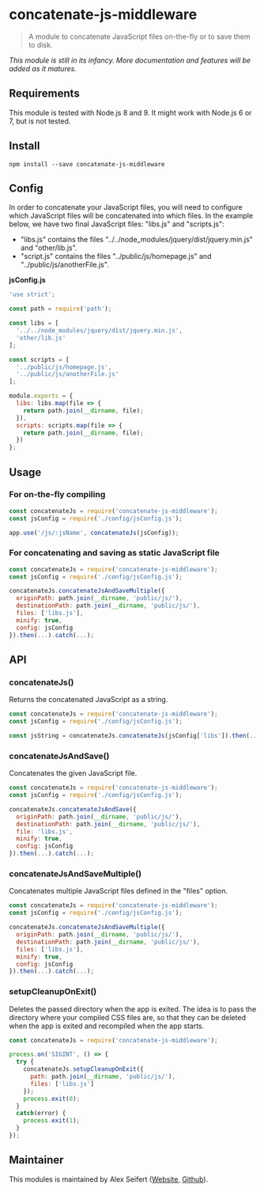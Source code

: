 # concatenate-js-middleware

> A module to concatenate JavaScript files on-the-fly or to save them to disk.

*This module is still in its infancy. More documentation and features will be added as it matures.*

## Requirements

This module is tested with Node.js 8 and 9. It might work with Node.js 6 or 7, but is not tested.

## Install

```
npm install --save concatenate-js-middleware
```

## Config

In order to concatenate your JavaScript files, you will need to configure which JavaScript files will be concatenated into which files. In the example below, we have two final JavaScript files: "libs.js" and "scripts.js":

- "libs.js" contains the files "../../node_modules/jquery/dist/jquery.min.js" and "other/lib.js".
- "script.js" contains the files "../public/js/homepage.js" and "../public/js/anotherFile.js".

**jsConfig.js**

```js
'use strict';

const path = require('path');

const libs = [
  '../../node_modules/jquery/dist/jquery.min.js',
  'other/lib.js'
];

const scripts = [
  '../public/js/homepage.js',
  '../public/js/anotherFile.js'
];

module.exports = {
  libs: libs.map(file => {
    return path.join(__dirname, file);
  }),
  scripts: scripts.map(file => {
    return path.join(__dirname, file);
  })
};
```

## Usage

### For on-the-fly compiling

```js
const concatenateJs = require('concatenate-js-middleware');
const jsConfig = require('./config/jsConfig.js');

app.use('/js/:jsName', concatenateJs(jsConfig));
```

### For concatenating and saving as static JavaScript file

```js
const concatenateJs = require('concatenate-js-middleware');
const jsConfig = require('./config/jsConfig.js');

concatenateJs.concatenateJsAndSaveMultiple({
  originPath: path.join(__dirname, 'public/js/'),
  destinationPath: path.join(__dirname, 'public/js/'),
  files: ['libs.js'],
  minify: true,
  config: jsConfig
}).then(...).catch(...);
```


## API

### concatenateJs()

Returns the concatenated JavaScript as a string.

```js
const concatenateJs = require('concatenate-js-middleware');
const jsConfig = require('./config/jsConfig.js');

const jsString = concatenateJs.concatenateJs(jsConfig['libs']).then(...).catch(...);
```

### concatenateJsAndSave()

Concatenates the given JavaScript file.

```js
const concatenateJs = require('concatenate-js-middleware');
const jsConfig = require('./config/jsConfig.js');

concatenateJs.concatenateJsAndSave({
  originPath: path.join(__dirname, 'public/js/'),
  destinationPath: path.join(__dirname, 'public/js/'),
  file: 'libs.js',
  minify: true,
  config: jsConfig
}).then(...).catch(...);
```


### concatenateJsAndSaveMultiple()

Concatenates multiple JavaScript files defined in the "files" option.

```js
const concatenateJs = require('concatenate-js-middleware');
const jsConfig = require('./config/jsConfig.js');

concatenateJs.concatenateJsAndSaveMultiple({
  originPath: path.join(__dirname, 'public/js/'),
  destinationPath: path.join(__dirname, 'public/js/'),
  files: ['libs.js'],
  minify: true,
  config: jsConfig
}).then(...).catch(...);
```

### setupCleanupOnExit()

Deletes the passed directory when the app is exited. The idea is to pass the directory where your compiled CSS files are, so that they can be deleted when the app is exited and recompiled when the app starts.

```js
const concatenateJs = require('concatenate-js-middleware');

process.on('SIGINT', () => {
  try {
    concatenateJs.setupCleanupOnExit({
      path: path.join(__dirname, 'public/js/'),
      files: ['libs.js']
    });
    process.exit(0);
  }
  catch(error) {
    process.exit(1);
  }
});
```


## Maintainer

This modules is maintained by Alex Seifert ([Website](https://www.alexseifert.com), [Github](https://github.com/eiskalteschatten)).
